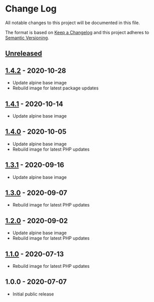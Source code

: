 # Change Log

All notable changes to this project will be documented in this file.

The format is based on [Keep a Changelog](http://keepachangelog.com/)
and this project adheres to [Semantic Versioning](http://semver.org/).

## [Unreleased]

## [1.4.2] - 2020-10-28
- Update alpine base image
- Rebuild image for latest package updates

## [1.4.1] - 2020-10-14
- Update alpine base image

## [1.4.0] - 2020-10-05
- Update alpine base image
- Rebuild image for latest PHP updates

## [1.3.1] - 2020-09-16
- Update alpine base image

## [1.3.0] - 2020-09-07
- Rebuild image for latest PHP updates

## [1.2.0] - 2020-09-02
- Update alpine base image
- Rebuild image for latest PHP updates

## [1.1.0] - 2020-07-13
- Rebuild image for latest PHP updates

## 1.0.0 - 2020-07-07

- Initial public release

[Unreleased]: https://github.com/gmitirol/alpine312-php73/compare/1.4.2...HEAD
[1.4.2]: https://github.com/gmitirol/alpine312-php73/compare/1.4.1...1.4.2
[1.4.1]: https://github.com/gmitirol/alpine312-php73/compare/1.4.0...1.4.1
[1.4.0]: https://github.com/gmitirol/alpine312-php73/compare/1.3.1...1.4.0
[1.3.1]: https://github.com/gmitirol/alpine312-php73/compare/1.3.0...1.3.1
[1.3.0]: https://github.com/gmitirol/alpine312-php73/compare/1.2.0...1.3.0
[1.2.0]: https://github.com/gmitirol/alpine312-php73/compare/1.1.0...1.2.0
[1.1.0]: https://github.com/gmitirol/alpine312-php73/compare/1.0.0...1.1.0
